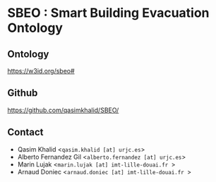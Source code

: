 # SBEO : Smart Building Evacuation Ontology

## Ontology
https://w3id.org/sbeo#

## Github
https://github.com/qasimkhalid/SBEO/

## Contact

- Qasim Khalid <`qasim.khalid [at] urjc.es`>
- Alberto Fernandez Gil <`alberto.fernandez [at] urjc.es`>
- Marin Lujak <`marin.lujak [at] imt-lille-douai.fr `>
- Arnaud Doniec <`arnaud.doniec [at] imt-lille-douai.fr `>
